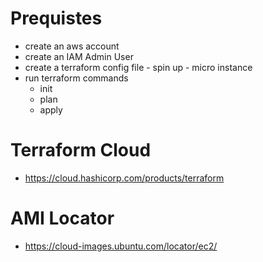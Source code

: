 # Prequistes
- create an aws account 
- create an IAM Admin User
- create a terraform config file - spin up - micro instance
- run terraform commands
    - init
    - plan 
    - apply


# Terraform Cloud
- https://cloud.hashicorp.com/products/terraform


# AMI Locator 
- https://cloud-images.ubuntu.com/locator/ec2/